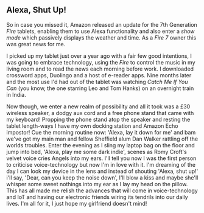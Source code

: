 ## Alexa, Shut Up!

So in case you missed it, Amazon released an update for the 7th Generation _Fire_ tablets, enabling them to use Alexa functionality and also enter a _show mode_ which passively displays the weather and time. As a _Fire 7_ owner this was great news for me.

I picked up my tablet just over a year ago with a fair few good intentions, I was going to embrace technology, using the _Fire_ to control the music in my living room and to read the news each morning before work. I downloaded crossword apps, Duolingo and a host of e-reader apps. Nine months later and the most use I'd had out of the tablet was watching _Catch Me If You Can_ (you know, the one starring Leo and Tom Hanks) on an overnight train in India.

Now though, we enter a new realm of possibility and all it took was a £30 wireless speaker, a dodgy aux cord and a free phone stand that came with my keyboard! Propping the phone stand atop the speaker and resting the tablet length-ways I have my own docking station and Amazon Echo impostor! Cue the morning routine now: 'Alexa, lay it down for me' and bam we've got my main man and fellow Sheffield alum Dan Walker rattling off the worlds troubles. Enter the evening as I sling my laptop bag on the floor and jump into bed, 'Alexa, play me some dark indie', scenes as Romy Croft's velvet voice cries Angels into my ears. I'll tell you now I was the first person to criticise voice-technology but now I'm in love with it. I'm dreaming of the day I can look my device in the lens and instead of shouting 'Alexa, shut up!' i'll say, 'Dear, can you keep the noise down', I'll blow a kiss and maybe she'll whisper some sweet nothings into my ear as I lay my head on the pillow. This has all made me relish the advances that will come in voice-technology and IoT and having our electronic friends wiring its tendrils into our daily lives. I'm all for it, I just hope my girlfriend doesn't mind!
